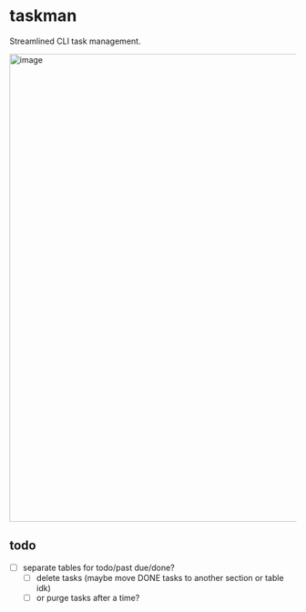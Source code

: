 # taskman

Streamlined CLI task management.

<img width="822" alt="image" src="https://github.com/user-attachments/assets/4e3dfadb-540d-4b8b-b978-91a06d262c1f">


## todo

- [ ] separate tables for todo/past due/done?
    - [ ] delete tasks (maybe move DONE tasks to another section or table idk)
    - [ ] or purge tasks after a time?
